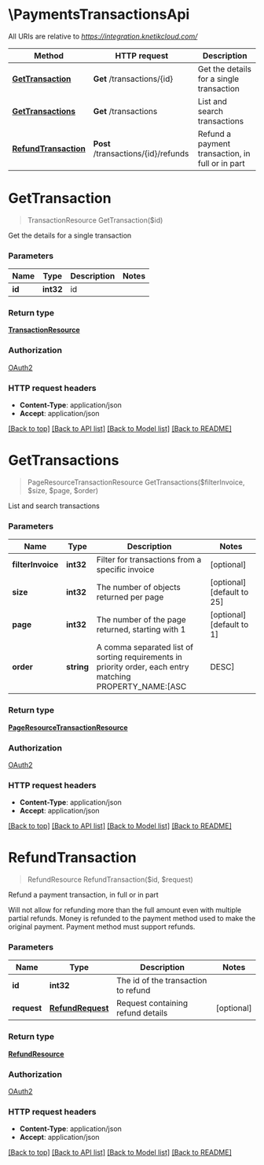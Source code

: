 # \PaymentsTransactionsApi

All URIs are relative to *https://integration.knetikcloud.com/*

Method | HTTP request | Description
------------- | ------------- | -------------
[**GetTransaction**](PaymentsTransactionsApi.md#GetTransaction) | **Get** /transactions/{id} | Get the details for a single transaction
[**GetTransactions**](PaymentsTransactionsApi.md#GetTransactions) | **Get** /transactions | List and search transactions
[**RefundTransaction**](PaymentsTransactionsApi.md#RefundTransaction) | **Post** /transactions/{id}/refunds | Refund a payment transaction, in full or in part


# **GetTransaction**
> TransactionResource GetTransaction($id)

Get the details for a single transaction


### Parameters

Name | Type | Description  | Notes
------------- | ------------- | ------------- | -------------
 **id** | **int32**| id | 

### Return type

[**TransactionResource**](TransactionResource.md)

### Authorization

[OAuth2](../README.md#OAuth2)

### HTTP request headers

 - **Content-Type**: application/json
 - **Accept**: application/json

[[Back to top]](#) [[Back to API list]](../README.md#documentation-for-api-endpoints) [[Back to Model list]](../README.md#documentation-for-models) [[Back to README]](../README.md)

# **GetTransactions**
> PageResourceTransactionResource GetTransactions($filterInvoice, $size, $page, $order)

List and search transactions


### Parameters

Name | Type | Description  | Notes
------------- | ------------- | ------------- | -------------
 **filterInvoice** | **int32**| Filter for transactions from a specific invoice | [optional] 
 **size** | **int32**| The number of objects returned per page | [optional] [default to 25]
 **page** | **int32**| The number of the page returned, starting with 1 | [optional] [default to 1]
 **order** | **string**| A comma separated list of sorting requirements in priority order, each entry matching PROPERTY_NAME:[ASC|DESC] | [optional] [default to id:ASC]

### Return type

[**PageResourceTransactionResource**](PageResource«TransactionResource».md)

### Authorization

[OAuth2](../README.md#OAuth2)

### HTTP request headers

 - **Content-Type**: application/json
 - **Accept**: application/json

[[Back to top]](#) [[Back to API list]](../README.md#documentation-for-api-endpoints) [[Back to Model list]](../README.md#documentation-for-models) [[Back to README]](../README.md)

# **RefundTransaction**
> RefundResource RefundTransaction($id, $request)

Refund a payment transaction, in full or in part

Will not allow for refunding more than the full amount even with multiple partial refunds. Money is refunded to the payment method used to make the original payment. Payment method must support refunds.


### Parameters

Name | Type | Description  | Notes
------------- | ------------- | ------------- | -------------
 **id** | **int32**| The id of the transaction to refund | 
 **request** | [**RefundRequest**](RefundRequest.md)| Request containing refund details | [optional] 

### Return type

[**RefundResource**](RefundResource.md)

### Authorization

[OAuth2](../README.md#OAuth2)

### HTTP request headers

 - **Content-Type**: application/json
 - **Accept**: application/json

[[Back to top]](#) [[Back to API list]](../README.md#documentation-for-api-endpoints) [[Back to Model list]](../README.md#documentation-for-models) [[Back to README]](../README.md)

